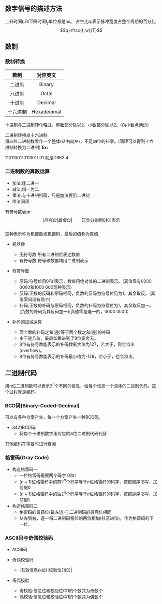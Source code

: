 ## 数字信号的描述方法  

上升时间$t_r$和下降时间$t_f$单位都是ns。
占空比$q$:表示脉冲宽度占整个周期的百分比$$q=\frac{t_w}{T}$$

## 数制  
### 数制转换
|数制|对应英文|
|:---:|:---:|
|二进制| Binary|
|八进制| Octal    |
|十进制|  Decimal    |
|十六进制| Hexadecimal   |   

十进制与二进制转化略过，整数部分除以2，小数部分除以2。(向小数点两边)

二进制转换成十六进制:  
将四位二进制数看作一个整体(从右向左)，不足四位的补零。(同理可以得到十六进制转换为二进制)
__Ex:__  

1101100110110011.01  就是D9B3.4  

### 二进制数的算数运算  

- 加法:逢二进一  
- 减法:借一为二
- 乘法:与十进制相同，只是加法要用二进制
- 除法同理

有符号数表示:$$|符号位|数值位| \qquad\text{正负分别用0和1表示}$$  
这种表示称为机器数或机器码，最后的值称为真值  

- 机器数
    - 无符号数:所有二进制位表述数值
    - 有符号数:符号和数值均用二进制表示

- 有符号数
    - 原码:符号位用0和1表示，数值用绝对值的二进制表示。(真值零有0000 0000和1000 000两种表示)
    - 反码:正数的反码和原码相同，负数的反码为符号位仍为1，其余取反。(真值零同理有两个)
    - 补码:正数的补码与原码相同，负数的补码为符号位为1，其余取反加一。(负数的补码为其反码加一)(真值零是唯一的，0000 0000)

- 补码的加减运算
    - 两个数的补码之和(差)等于两个数之和(差)的补码  
    - 由于是八位，最后如果进到了9位要舍去。
    - 8位有符号数能表示的补码数最大值为127，若大于，则会溢出(overflow)。
    - 8位有符号数能表示的补码最小值为-128，若小于，也会溢出。

## 二进制代码  

用n位二进制数可以表示$2^n$个不同的信息，给每个信息一个具体的二进制代码，这个过程就是编码。

### BCD码(Binary-Coded-Decimal)

可以有多种方案产生，每一个方案产生一种BCD码。

- 8421BCD码:
    - 将每个十进制数字用对应的4位二进制代码代替

其他编码在需要时进行查阅

### 格雷码(Gray Code)

- 构造格雷码一
    - 一位格雷码需要两个码字 0和1
    - $(n+1)$位格雷码中的前$2^n$个码字等于$n$位格雷码的码字，按照顺序书写，加前缀0
    - $(n+1)$位格雷码中的后$2^n$个码字等于$n$位格雷码的码字，按照逆序书写，加前缀1
- 构造格雷码二 
    - 格雷码的最高位(最左边)与二进制码的最高位相同
    - 从左到右，逐一将二进制码相邻的两位相加(社区进位)，作为格雷码的下一位。

### ASCII码与奇偶校验码

- ACSII码


- 奇偶校验码
    - |有效信息(k位)|校验位(1位)|
- 奇偶校验
    - 奇校验:信息位和校验位中1的个数共为奇数个
    - 偶校验:信息位和校验位中1的个数共为偶数个